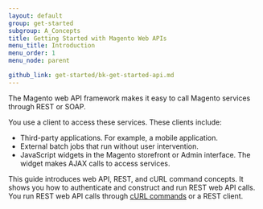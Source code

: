 ```yaml
---
layout: default
group: get-started
subgroup: A_Concepts
title: Getting Started with Magento Web APIs
menu_title: Introduction
menu_order: 1
menu_node: parent

github_link: get-started/bk-get-started-api.md
---
```


<p>The Magento web API framework makes it easy to call Magento services through REST or  SOAP.</p>
<p>You use a client to access these services. These clients include:</p>
<ul>
<li>Third-party applications. For example, a mobile application.</li>
<li>External batch jobs that run without user intervention.</li>
<li>JavaScript widgets in the Magento storefront or Admin interface. The widget makes AJAX calls to access services.</li>
</ul>
<p>This guide introduces web API, REST, and cURL command concepts. It shows you how to authenticate and construct and run REST web API calls. You run REST web API calls through <a href="{{ site.gdeurl }}get-started/gs-curl.html">cURL commands</a> or a REST client.</p>







